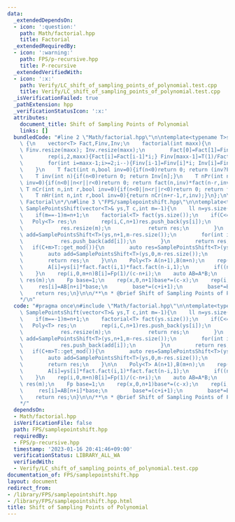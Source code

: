 ```yaml
---
data:
  _extendedDependsOn:
  - icon: ':question:'
    path: Math/factorial.hpp
    title: Factorial
  _extendedRequiredBy:
  - icon: ':warning:'
    path: FPS/p-recursive.hpp
    title: P-recursive
  _extendedVerifiedWith:
  - icon: ':x:'
    path: Verify/LC_shift_of_sampling_points_of_polynomial.test.cpp
    title: Verify/LC_shift_of_sampling_points_of_polynomial.test.cpp
  _isVerificationFailed: true
  _pathExtension: hpp
  _verificationStatusIcon: ':x:'
  attributes:
    document_title: Shift of Sampling Points of Polynomial
    links: []
  bundledCode: "#line 2 \"Math/factorial.hpp\"\n\ntemplate<typename T>struct factorial\
    \ {\n    vector<T> Fact,Finv,Inv;\n    factorial(int maxx){\n        Fact.resize(maxx);\
    \ Finv.resize(maxx); Inv.resize(maxx);\n        Fact[0]=Fact[1]=Finv[0]=Finv[1]=Inv[1]=1;\n\
    \        rep(i,2,maxx){Fact[i]=Fact[i-1]*i;} Finv[maxx-1]=T(1)/Fact[maxx-1];\n\
    \        for(int i=maxx-1;i>=2;i--){Finv[i-1]=Finv[i]*i; Inv[i]=Finv[i]*Fact[i-1];}\n\
    \    }\n    T fact(int n,bool inv=0){if(n<0)return 0; return (inv?Finv[n]:Fact[n]);}\n\
    \    T inv(int n){if(n<0)return 0; return Inv[n];}\n    T nPr(int n,int r,bool\
    \ inv=0){if(n<0||n<r||r<0)return 0; return fact(n,inv)*fact(n-r,inv^1);}\n   \
    \ T nCr(int n,int r,bool inv=0){if(n<0||n<r||r<0)return 0; return fact(n,inv)*fact(r,inv^1)*fact(n-r,inv^1);}\n\
    \    T nHr(int n,int r,bool inv=0){return nCr(n+r-1,r,inv);}\n};\n\n/**\n * @brief\
    \ Factorial\n*/\n#line 3 \"FPS/samplepointshift.hpp\"\n\ntemplate<typename T>Poly<T>\
    \ SamplePointsShift(vector<T>& ys,T c,int m=-1){\n    ll n=ys.size()-1,C=c.v%T::get_mod();\n\
    \    if(m==-1)m=n+1;\n    factorial<T> fact(ys.size());\n    if(C<=n){\n     \
    \   Poly<T> res;\n        rep(i,C,n+1)res.push_back(ys[i]);\n        if(int(res.size())>=m){\n\
    \            res.resize(m);\n            return res;\n        }\n        auto\
    \ add=SamplePointsShift<T>(ys,n+1,m-res.size());\n        for(int i=0;int(res.size())<m;i++){\n\
    \            res.push_back(add[i]);\n        }\n        return res;\n    }\n \
    \   if(C+m>T::get_mod()){\n        auto res=SamplePointsShift<T>(ys,c,T::get_mod()-c.v);\n\
    \        auto add=SamplePointsShift<T>(ys,0,m-res.size());\n        rep(i,0,add.size())res.push_back(add[i]);\n\
    \        return res;\n    }\n\n    Poly<T> A(n+1),B(m+n);\n    rep(i,0,n+1){\n\
    \        A[i]=ys[i]*fact.fact(i,1)*fact.fact(n-i,1);\n        if((n-i)&1)A[i]=-A[i];\n\
    \    }\n    rep(i,0,m+n)B[i]=Fp(1)/(c-n+i);\n    auto AB=A*B;\n    vector<Fp>\
    \ res(m);\n    Fp base=1;\n    rep(x,0,n+1)base*=(c-x);\n    rep(i,0,m){\n   \
    \     res[i]=AB[n+i]*base;\n        base*=(c+i+1);\n        base*=B[i];\n    }\n\
    \    return res;\n}\n\n/**\n * @brief Shift of Sampling Points of Polynomial\n\
    */\n"
  code: "#pragma once\n#include \"Math/factorial.hpp\"\n\ntemplate<typename T>Poly<T>\
    \ SamplePointsShift(vector<T>& ys,T c,int m=-1){\n    ll n=ys.size()-1,C=c.v%T::get_mod();\n\
    \    if(m==-1)m=n+1;\n    factorial<T> fact(ys.size());\n    if(C<=n){\n     \
    \   Poly<T> res;\n        rep(i,C,n+1)res.push_back(ys[i]);\n        if(int(res.size())>=m){\n\
    \            res.resize(m);\n            return res;\n        }\n        auto\
    \ add=SamplePointsShift<T>(ys,n+1,m-res.size());\n        for(int i=0;int(res.size())<m;i++){\n\
    \            res.push_back(add[i]);\n        }\n        return res;\n    }\n \
    \   if(C+m>T::get_mod()){\n        auto res=SamplePointsShift<T>(ys,c,T::get_mod()-c.v);\n\
    \        auto add=SamplePointsShift<T>(ys,0,m-res.size());\n        rep(i,0,add.size())res.push_back(add[i]);\n\
    \        return res;\n    }\n\n    Poly<T> A(n+1),B(m+n);\n    rep(i,0,n+1){\n\
    \        A[i]=ys[i]*fact.fact(i,1)*fact.fact(n-i,1);\n        if((n-i)&1)A[i]=-A[i];\n\
    \    }\n    rep(i,0,m+n)B[i]=Fp(1)/(c-n+i);\n    auto AB=A*B;\n    vector<Fp>\
    \ res(m);\n    Fp base=1;\n    rep(x,0,n+1)base*=(c-x);\n    rep(i,0,m){\n   \
    \     res[i]=AB[n+i]*base;\n        base*=(c+i+1);\n        base*=B[i];\n    }\n\
    \    return res;\n}\n\n/**\n * @brief Shift of Sampling Points of Polynomial\n\
    */"
  dependsOn:
  - Math/factorial.hpp
  isVerificationFile: false
  path: FPS/samplepointshift.hpp
  requiredBy:
  - FPS/p-recursive.hpp
  timestamp: '2023-01-16 20:41:46+09:00'
  verificationStatus: LIBRARY_ALL_WA
  verifiedWith:
  - Verify/LC_shift_of_sampling_points_of_polynomial.test.cpp
documentation_of: FPS/samplepointshift.hpp
layout: document
redirect_from:
- /library/FPS/samplepointshift.hpp
- /library/FPS/samplepointshift.hpp.html
title: Shift of Sampling Points of Polynomial
---
```

